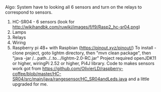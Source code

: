 Algo:
System have to looking all 6 sensors and turn on the relays to correspond to sensors.

1. HC-SR04 - 6 sensors 
(look for http://wikihandbk.com/ruwiki/images/f/f9/Rasp2_hc-sr04.png)
2. Lamps
3. Relays
4. Wiring
5. Raspberry pi 4B+ with Raspbian
(https://pinout.xyz/pinout/)
To install - clone project, goto lightm directory, then "mvn clean package", then "java -jar /...path../..to.../lightm-2.0-RC.jar"
Project required openJDK11 or higher, wiringPi 2.52 or higher, Pi4J library.
Code to makes sensors work got from https://github.com/OlivierLD/raspberry-coffee/blob/master/HC-SR04/src/main/java/rangesensor/HC_SR04andLeds.java and a little upgraded for me.
